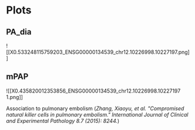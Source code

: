 # Plots
## PA_dia
![[X0.533248115759203_ENSG00000134539_chr12.10226998.10227197.png]]
## mPAP
![[X0.435820012353856_ENSG00000134539_chr12.10226998.10227197 1.png]]

Association to pulmonary embolism
(*Zhang, Xiaoyu, et al. "Compromised natural killer cells in pulmonary embolism." International Journal of Clinical and Experimental Pathology 8.7 (2015): 8244.*)